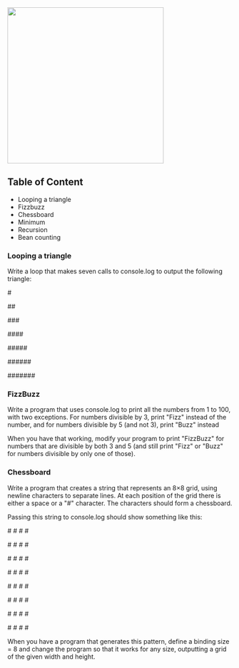 <img src="https://images-na.ssl-images-amazon.com/images/I/91q8Jx+j6iL.jpg" width="350" />

## Table of Content

- Looping a triangle
- Fizzbuzz
- Chessboard
- Minimum
- Recursion
- Bean counting

### Looping a triangle

Write a loop that makes seven calls to console.log to output the following triangle:

\#

\##

\###

\####

\#####

\######

\#######

### FizzBuzz

Write a program that uses console.log to print all the numbers from 1 to 100, with two exceptions.
For numbers divisible by 3, print "Fizz" instead of the number, and for numbers divisible by 5 (and not 3), print "Buzz" instead

When you have that working, modify your program to print "FizzBuzz" for numbers that are divisible by both 3 and 5 (and still print "Fizz" or "Buzz" for numbers divisible by only one of those).

### Chessboard

Write a program that creates a string that represents an 8×8 grid, using newline characters to separate lines. At each position of the grid there is either a space or a "#" character. The characters should form a chessboard.

Passing this string to console.log should show something like this:

 \# # # #

\# # # #

 \# # # #

\# # # # 

 \# # # #

\# # # # 

 \# # # #

\# # # #

When you have a program that generates this pattern, define a binding size = 8 and change the program so that it works for any size, outputting a grid of the given width and height.

